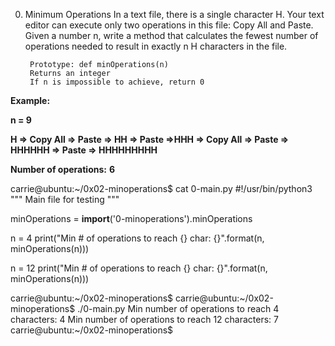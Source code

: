 0. Minimum Operations
   In a text file, there is a single character H. Your text editor can execute only two operations in this file: Copy All and Paste. Given a number n, write a method that calculates the fewest number of operations needed to result in exactly n H characters in the file.

        Prototype: def minOperations(n)
        Returns an integer
        If n is impossible to achieve, return 0
__**Example:**__

**n = 9**

**H => Copy All => Paste => HH => Paste =>HHH => Copy All => Paste => HHHHHH => Paste => HHHHHHHHH**

__Number of operations:__ **6**

carrie@ubuntu:~/0x02-minoperations$ cat 0-main.py
#!/usr/bin/python3
"""
Main file for testing
"""

minOperations = **import**('0-minoperations').minOperations

n = 4
print("Min # of operations to reach {} char: {}".format(n, minOperations(n)))

n = 12
print("Min # of operations to reach {} char: {}".format(n, minOperations(n)))

carrie@ubuntu:~/0x02-minoperations$
carrie@ubuntu:~/0x02-minoperations$ ./0-main.py
Min number of operations to reach 4 characters: 4
Min number of operations to reach 12 characters: 7
carrie@ubuntu:~/0x02-minoperations$
